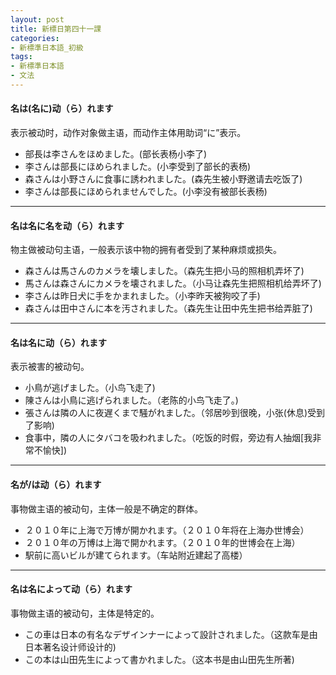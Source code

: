 ```yaml
---
layout: post
title: 新標日第四十一課
categories:
- 新標準日本語_初級
tags:
- 新標準日本語
- 文法
---
```

#### 名は(名に)动（ら）れます
表示被动时，动作对象做主语，而动作主体用助词“に”表示。

* 部長は李さんをほめました。(部长表杨小李了)
* 李さんは部長にほめられました。(小李受到了部长的表杨)
* 森さんは小野さんに食事に誘われました。(森先生被小野邀请去吃饭了)
* 李さんは部長にほめられませんでした。(小李没有被部长表杨)

---
#### 名は名に名を动（ら）れます
物主做被动句主语，一般表示该中物的拥有者受到了某种麻烦或损失。

* 森さんは馬さんのカメラを壊しました。（森先生把小马的照相机弄坏了)
* 馬さんは森さんにカメラを壊されました。（小马让森先生把照相机给弄坏了)
* 李さんは昨日犬に手をかまれました。（小李昨天被狗咬了手)
* 森さんは田中さんに本を汚されました。（森先生让田中先生把书给弄脏了)

---
#### 名は名に动（ら）れます
表示被害的被动句。

* 小鳥が逃げました。（小鸟飞走了)
* 陳さんは小鳥に逃げられました。（老陈的小鸟飞走了。)
* 張さんは隣の人に夜遅くまで騒がれました。（邻居吵到很晚，小张(休息)受到了影响)
* 食事中，隣の人にタバコを吸われました。（吃饭的时假，旁边有人抽烟[我非常不愉快])

---
#### 名が/は动（ら）れます
事物做主语的被动句，主体一般是不确定的群体。

* ２０１０年に上海で万博が開かれます。（２０１０年将在上海办世博会）
* ２０１０年の万博は上海で開かれます。（２０１０年的世博会在上海）
* 駅前に高いビルが建てられます。（车站附近建起了高楼）

---
#### 名は名によって动（ら）れます
事物做主语的被动句，主体是特定的。

* この車は日本の有名なデザインナーによって設計されました。（这款车是由日本著名设计师设计的)
* この本は山田先生によって書かれました。（这本书是由山田先生所著)